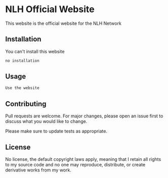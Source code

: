 # NLH Official Website

This website is the official website for the NLH Network
## Installation

You can't install this website
```bash
no installation
```

## Usage

```markdown
Use the website
```

## Contributing
Pull requests are welcome. For major changes, please open an issue first to discuss what you would like to change.

Please make sure to update tests as appropriate.

## License
No license, the default copyright laws apply, meaning that I retain all rights to my source code and no one may reproduce, distribute, or create derivative works from my work.